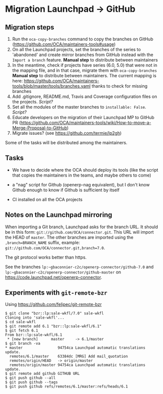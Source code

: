 # Migration Launchpad → GitHub

## Migration steps

1. Run the `oca-copy-branches` command to copy the branches on GitHub (https://github.com/OCA/maintainers-tools#usage)
2. On all the Launchpad projects, set the branches of the series to 'abandoned' and create mirror branches from GitHub instead with the `Import a branch` feature. **Manual step** to distribute between maintainers
3. In the meantime, check if projects have series (6.0, 5.0) that were not in the mapping file, and in that case, migrate them with `oca-copy-branches` **Manual step** to distribute between maintainers. The current mapping is here: https://github.com/OCA/maintainers-tools/blob/master/tools/branches.yaml thanks to check for missing branches
4. Add .gitignore, README.md, Travis and Coverage configuration files on the projects. *Script?*
5. Set all the modules of the master branches to `installable: False`. *Script?*
6. Educate developers on the migration of their Launchpad MP to GitHub PR (https://github.com/OCA/maintainers-tools/wiki/How-to-move-a-Merge-Proposal-to-GitHub)
7. Migrate issues? (see https://github.com/termie/lp2gh)

Some of the tasks will be distributed among the maintainers.

## Tasks
* We have to decide where the OCA should deploy its tools (like the script that copies the maintainers in the teams, and maybe others to come)

* a "nag" script for Github (openerp-nag equivalent), but I don't know
Github enough to know if Github is sufficient by itself

* CI installed on all the OCA projects

## Notes on the Launchpad mirroring

When importing a Git branch, Launchpad asks for the branch URL.
It should be in this form: `git://github.com/OCA/connector.git`.
This URL will import the HEAD of `master`. The other branches are imported using the `,branch=BRANCH_NAME` suffix, example: `git://github.com/OCA/connector.git,branch=7.0`.

The git protocol works better than https.

See the branches `lp:~gbaconnier-c2c/openerp-connector/github-7.0` and `lp:~gbaconnier-c2c/openerp-connector/github-master` on https://code.launchpad.net/openerp-connector.


## Experiments with `git-remote-bzr`

Using https://github.com/felipec/git-remote-bzr

    $ git clone "bzr::lp:sale-wkfl/7.0" sale-wkfl
    Cloning into 'sale-wkfl'...
    $ cd sale-wkfl 
    $ git remote add 6.1 "bzr::lp:sale-wkfl/6.1"                                       
    $ git fetch 6.1
    From bzr::lp:sale-wkfl/6.1
     * [new branch]      master     -> 6.1/master
    $ git branch -va
    * master                94754ca Launchpad automatic translations update.
      remotes/6.1/master    63384dc [MRG] Add mail_quotation
      remotes/origin/HEAD   -> origin/master
      remotes/origin/master 94754ca Launchpad automatic translations update.
    $ git remote add github GITHUB URL
    $ git push github --all
    $ git push github --tags
    $ git push github refs/remotes/6.1/master:refs/heads/6.1
